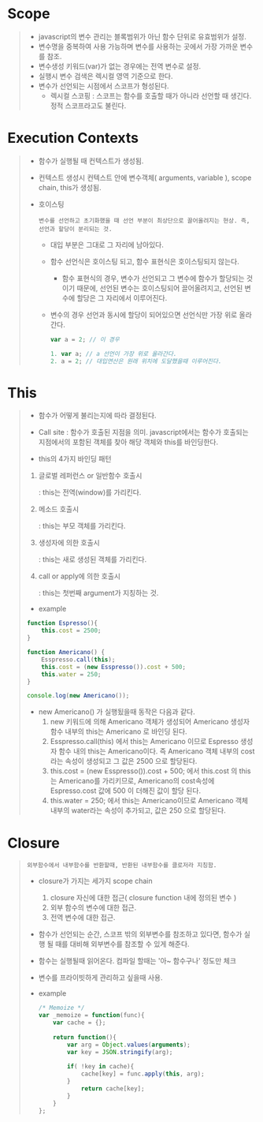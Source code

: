 # Scope

> - javascript의 변수 관리는 블록범위가 아닌 함수 단위로 유효범위가 설정.
> - 변수명을 중복하여 사용 가능하며 변수를 사용하는 곳에서 가장 가까운 변수를 참조.
> - 변수생성 키워드(var)가 없는 경우에는 전역 변수로 설정.
> - 실행시 변수 검색은 렉시컬 영역 기준으로 한다.
> - 변수가 선언되는 시점에서 스코프가 형성된다.
>   - 렉시컬 스코핑 : 스코프는 함수를 호출할 때가 아니라 선언할 때 생긴다. 정적 스코프라고도 불린다.



# Execution Contexts

> - 함수가 실행될 때 컨텍스트가 생성됨.
>
> - 컨텍스트 생성시 컨텍스트 안에 변수객체( arguments, variable ), scope chain, this가 생성됨.
>
> - 호이스팅
>
>   ```text
>   변수를 선언하고 초기화했을 때 선언 부분이 최상단으로 끌어올려지는 현상. 즉, 선언과 할당이 분리되는 것.
>   ```
>
>   - 대입 부분은 그대로 그 자리에 남아있다.
>
>   - 함수 선언식은 호이스팅 되고, 함수 표현식은 호이스팅되지 않는다. 
>
>     - 함수 표현식의 경우, 변수가 선언되고 그 변수에 함수가 할당되는 것이기 때문에, 선언된 변수는 호이스팅되어 끌어올려지고, 선언된 변수에 할당은 그 자리에서 이루어진다.
>
>   - 변수의 경우 선언과 동시에 할당이 되어있으면 선언식만 가장 위로 올라간다.
>
>     ```javascript
>     var a = 2; // 이 경우
>     
>     1. var a;	// a 선언이 가장 위로 올라간다.
>     2. a = 2;	// 대입연산은 원래 위치에 도달했을때 이루어진다.
>     ```



# This

>- 함수가 어떻게 불리는지에 따라 결정된다.
>
>- Call site : 함수가 호출된 지점을 의미. javascript에서는 함수가 호출되는 지점에서의 포함된 객체를 찾아 해당 객체와 this를 바인딩한다.
>
>- this의 4가지 바인딩 패턴
>
>  1. 글로벌 레퍼런스 or 일반함수 호출시
>
>     :  this는 전역(window)를 가리킨다.
>
>  2. 메소드 호출시
>
>     : this는 부모 객체를 가리킨다.
>
>  3. 생성자에 의한 호출시
>
>     : this는 새로 생성된 객체를 가리킨다.
>
>  4. call or apply에 의한 호출시
>
>     : this는 첫번째 argument가 지칭하는 것.
>
>- example
>
>  ```javascript
>  function Espresso(){
>      this.cost = 2500;
>  }
>  
>  function Americano() {
>      Esspresso.call(this);
>      this.cost = (new Esspresso()).cost + 500;
>      this.water = 250;
>  }
>  
>  console.log(new Americano());
>  ```
>
>  - new Americano() 가 실행됬을때 동작은 다음과 같다.
>    1. new 키워드에 의해 Americano 객체가 생성되어 Americano 생성자 함수 내부의 this는 Americano 로 바인딩 된다.
>    2. Esspresso.call(this) 에서 this는 Americano 이므로 Espresso 생성자 함수 내의 this는 Americano이다. 즉 Americano 객체 내부의 cost라는 속성이 생성되고 그 값은 2500 으로 할당된다.
>    3.  this.cost = (new Esspresso()).cost + 500; 에서 this.cost 의 this는 Americano를 가리키므로, Americano의 cost속성에 Espresso.cost 값에 500 이 더해진 값이 할당 된다.
>    4. this.water = 250; 에서 this는 Americano이므로 Americano 객체 내부의 water라는 속성이 추가되고, 값은 250 으로 할당된다.
>



# Closure

> ```text
> 외부함수에서 내부함수를 반환할때, 반환된 내부함수를 클로저라 지칭함.
> ```
>
> - closure가 가지는 세가지 scope chain
>
>   1. closure 자신에 대한 접근( closure function 내에 정의된 변수 )
>   2. 외부 함수의 변수에 대한 접근.
>   3. 전역 변수에 대한 접근.
>
> - 함수가 선언되는 순간, 스코프 밖의 외부변수를 참조하고 있다면, 함수가 실행 될 때를 대비해 외부변수를 참조할 수 있게 해준다.
>
> - 함수는 실행될때 읽어온다. 컴파일 할때는 '아~ 함수구나' 정도만 체크
>
> - 변수를 프라이빗하게 관리하고 싶을때 사용.
>
> - example
>
>   ```javascript
>   /* Memoize */
>   var _memoize = function(func){
>       var cache = {};
>       
>       return function(){
>           var arg = Object.values(arguments);
>           var key = JSON.stringify(arg);
>           
>           if( !key in cache){
>               cache[key] = func.apply(this, arg);
>           }
>               return cache[key];
>           }
>       }
>   };
>   ```
>





